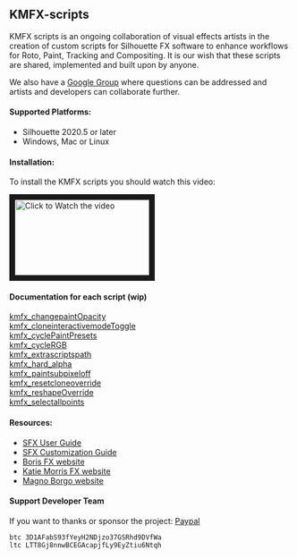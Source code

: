 ## KMFX-scripts

KMFX scripts is an ongoing collaboration of visual effects artists in the creation of
custom scripts for Silhouette FX software to enhance workflows for Roto, Paint, Tracking
and Compositing. It is our wish that these scripts are shared, implemented and built
upon by anyone.


We also have a [Google Group](https://groups.google.com/u/1/g/kmfx-rotopaint) where questions can be addressed and artists and developers
can collaborate further.


#### Supported Platforms:
- Silhouette 2020.5 or later
- Windows, Mac or Linux

#### Installation:
To install the KMFX scripts you should watch this video:

<a href="http://www.youtube.com/watch?feature=player_embedded&v=xIblP5u2fKs" target="_blank"><img src="http://img.youtube.com/vi/xIblP5u2fKs/mqdefault.jpg"
alt="Click to Watch the video" width="240" height="135" border="10" /></a>

#### Documentation for each script (wip)

[kmfx_changepaintOpacity](https://github.com/katiemorrisfx/KMFX-scripts/blob/main/docs/kmfx_changepaintOpacity.md)<br>
[kmfx_cloneinteractivemodeToggle](https://github.com/katiemorrisfx/KMFX-scripts/blob/main/docs/kmfx_cloneinteractivemodeToggle.md) <br>
[kmfx_cyclePaintPresets](https://github.com/katiemorrisfx/KMFX-scripts/blob/main/docs/kmfx_cyclePaintPresets.md)<br> 
[kmfx_cycleRGB](https://github.com/katiemorrisfx/KMFX-scripts/blob/main/docs/kmfx_cycleRGB.md)<br>
[kmfx_extrascriptspath](https://github.com/katiemorrisfx/KMFX-scripts/blob/main/docs/kmfx_extrascriptspath.md) <br>
[kmfx_hard_alpha](https://github.com/katiemorrisfx/KMFX-scripts/blob/main/docs/kmfx_hard_alpha.md) <br>
[kmfx_paintsubpixeloff](https://github.com/katiemorrisfx/KMFX-scripts/blob/main/docs/kmfx_paintsubpixeloff.md) <br>
[kmfx_resetcloneoverride](https://github.com/katiemorrisfx/KMFX-scripts/blob/main/docs/kmfx_resetcloneoverride.md) <br>
[kmfx_reshapeOverride](https://github.com/katiemorrisfx/KMFX-scripts/blob/main/docs/kmfx_reshapeOverride.md)<br>
[kmfx_selectallpoints](https://github.com/katiemorrisfx/KMFX-scripts/blob/main/docs/kmfx_selectallpoints.md)<br>


#### Resources:
- [SFX User Guide](https://cdn.borisfx.com/borisfx/store/silhouette/2020-5-7/Silhouette-2020.5.7-UserGuide.pdf)
- [SFX Customization Guide](https://documentation.borisfx.com/wiki/sfx/index.php?title=Main_Page)
- [Boris FX website](https://borisfx.com)
- [Katie Morris FX website](https://www.katiemorrisfx.com)
- [Magno Borgo website](http://www.borgo.tv)

#### Support Developer Team

If you want to thanks or sponsor the project: [Paypal](https://www.paypal.com/paypalme/MBORGO)<br>
```
btc 3D1AFabS93fYeyH2NDjzo37GSRhd9DVfWa
ltc LTT8Gj8nnwBCEGAcapjfLy9EyZtiu6Ntqh
```
